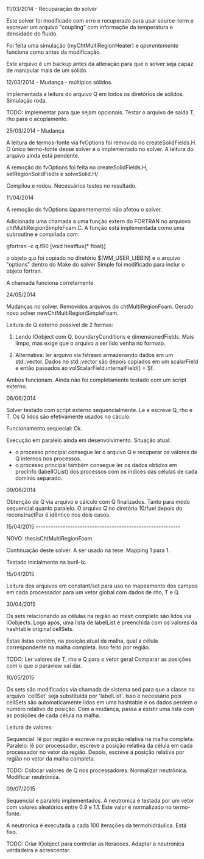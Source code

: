 11/03/2014 - Recuparação do solver

Este solver foi modificado com erro e recuperado para usar source-term 
e escrever um arquivo "coupling" com informaçõe da temperatura 
e densidade do fluido.

Foi feita uma simulação (myChtMultiRegionHeater) e *aparentemente* 
funciona como antes da modificação.

Este arquivo é um backup antes da alteração para que o solver seja 
capaz de manipular mais de um sólido.

12/03/2014 - Mudança - múltiplos sólidos.

Implementada a leitura do arquivo Q em todos os diretórios de sólidos.
Simulação roda.

TODO: Implementar para que sejam opcionais.
      Testar o arquivo de saída T, rho para o acoplamento.

25/03/2014 - Mudança

A leitura de termos-fonte via fvOptions foi removida no 
createSolidFields.H. O único termo-fonte desse solver é o 
implementado no solver. A leitura do arquivo ainda está 
pendente.

A remoção do fvOptions foi feita no createSolidFields.H, 
setRegionSolidFiedls e solveSolid.H/

Compilou e rodou. Necessários testes no resultado.

11/04/2014

A remoção do fvOptions (aparentemente) não afetou o 
solver.

Adicionada uma chamada a uma função extern do FORTRAN 
no arquiovo chtMultiReigionSimpleFoam.C. A função está 
implementada como uma subroutine e compilada com:

gfortran -c q.f90 [void heatflux(* float)]

o objeto q.o foi copiado no diretório 
$(WM_USER_LIBBIN) e o arquivo "options" 
dentro do Make do solver Simple 
foi modificado para inclur o objeto fortran.

A chamada funciona corretamente.

24/05/2014

Mudanças no solver. Removidos arquivos do chtMultiRegionFoam.
Gerado novo solver newChtMultiRegionSimpleFoam.

Leitura de Q externo possível de 2 formas:

1) Lendo IOobject com Q, boundaryConditions e dimensionedFields.
   Mais limpo, mas exige que o arquivo a ser lido venha no formato.

2) Alternativa: ler arquivo via fstream armazenando dados em um 
   std::vector. Dados no std::vector são depois copiados em um
   scalarField e então passados ao volScalarField.internalField() = Sf.

Ambos funcionam. Ainda não foi completamente testado com um script 
externo.

06/06/2014

Solver testado com script externo sequencialmente. 
Le e escreve Q, rho e T. Os Q lidos são efetivamente usados no cáculo.

Funcionamento sequecial: Ok.

Execução em paralelo ainda em desenvolvimento. Situação atual:
- o processo principal consegue ler o arquivo Q e recuperar os 
valores de Q internos nos processos.
- o processo principal também consegue ler os dados obtidos 
em procInfo (labelIOList) dos processos com os índices das células 
de cada domínio separado.

09/06/2014

Obtenção de Q via arquivo e cálculo com Q finalizados.
Tanto para modo sequencial quanto paralelo.
O arquivo Q no diretório 10/fuel depois do reconstructPar 
é idêntico nos dois casos.

15/04/2015 -----------------------------------------------------------

NOVO: thesisChtMultiRegionFoam

Continuação deste solver. A ser usado na tese.
Mapping 1 para 1.

Testado inicialmente na buril-lx.

15/04/2015

Leitura dos arquivos em constant/set para uso no mapeamento dos campos
em cada processador para um vetor global com dados de rho, T e Q.

30/04/2015

Os sets relacionando as células na região ao mesh completo são lidos
via IOobjects.
Logo após, uma lista de labelList é preenchida com os valores da hashtable
original cellSets.

Estas listas contém, na posição atual da malha, qual a célula correspondente
na malha completa. Isso feito por região.

TODO: Ler valores de T, rho e Q para o vetor geral
      Comparar as posições com o que o paraview vai dar.
      
10/05/2015

Os sets são modificados via chamada de sistema sed para que a classe
no arquivo 'cellSet' seja substituída por 'labelList'. Isso é necessário
pois cellSets são automaticamente lidos em uma hashtable e os dados
perdem o número relativo de posição. Com a mudança, passa a existir uma
lista com as posições de cada célula na malha.

Leitura de valores:

Sequencial: lê por região e escreve na posição relativa na malha completa.
Paralelo: lê por processador, escreve a posição relativa da célula em cada
	  processador no vetor da região. Depois, escreve a posição relativa
	  por região no vetor da malha completa.

TODO: Colocar valores de Q nos processadores.
      Normalizar neutrônica.
      Modificar neutrônica.

09/07/2015

Sequencial e paralelo implementados.
A neutronica é testada por um vetor com valores aleatórios entre 0.9 e 1.1.
Este valor é normalizado no termo-fonte.

A neutronica é executada a cada 100 iterações da termohidráulica. Está fixo.

TODO: Criar IOobject para controlar as iteracoes.
      Adaptar a neutronica verdadeira e acrescentar.
      
